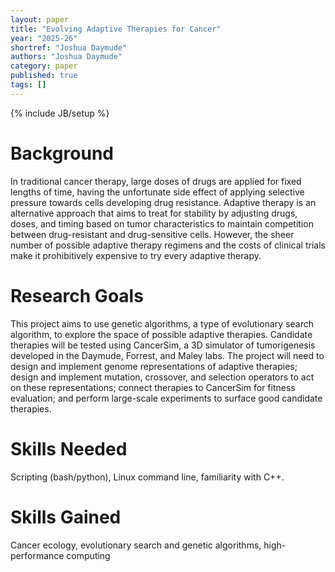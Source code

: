 ```yaml
---
layout: paper
title: "Evolving Adaptive Therapies for Cancer"
year: "2025-26"
shortref: "Joshua Daymude"
authors: "Joshua Daymude"
category: paper
published: true
tags: []
---
```

{% include JB/setup %}

# Background

In traditional cancer therapy, large doses of drugs are applied for fixed lengths of time, having the unfortunate side effect of applying selective pressure towards cells developing drug resistance.
Adaptive therapy is an alternative approach that aims to treat for stability by adjusting drugs, doses, and timing based on tumor characteristics to maintain competition between drug-resistant and drug-sensitive cells.
However, the sheer number of possible adaptive therapy regimens and the costs of clinical trials make it prohibitively expensive to try every adaptive therapy.

# Research Goals

This project aims to use genetic algorithms, a type of evolutionary search algorithm, to explore the space of possible adaptive therapies.
Candidate therapies will be tested using CancerSim, a 3D simulator of tumorigenesis developed in the Daymude, Forrest, and Maley labs.
The project will need to design and implement genome representations of adaptive therapies; design and implement mutation, crossover, and selection operators to act on these representations; connect therapies to CancerSim for fitness evaluation; and perform large-scale experiments to surface good candidate therapies.

# Skills Needed

Scripting (bash/python), Linux command line, familiarity with C++.

# Skills Gained

Cancer ecology, evolutionary search and genetic algorithms, high-performance computing
